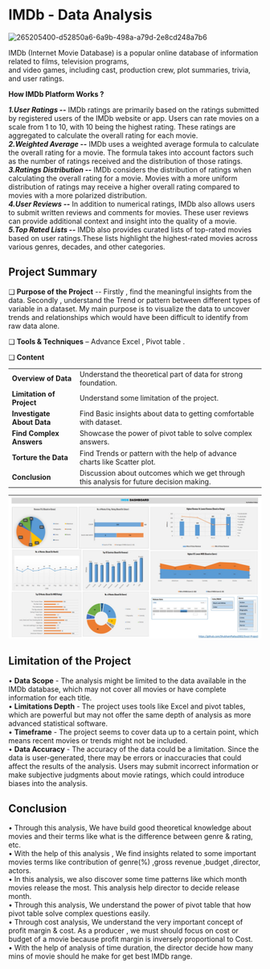 # IMDb - Data Analysis

![265205400-d52850a6-6a9b-498a-a79d-2e8cd248a7b6](https://media.giphy.com/media/l0HU2lyoefjGXFIwE/giphy.gif)

IMDb (Internet Movie Database) is a popular online database of information related to films, television programs,                                                                                      
and video games, including cast, production crew, plot summaries, trivia, and user ratings.
                                                                                                 
**How IMDb Platform Works ?** 

***1.User Ratings --*** IMDb ratings are primarily based on the ratings submitted by registered users of the IMDb website or app. Users can rate movies on a scale from 1 to 10, with 10 being the highest rating. These ratings are aggregated to calculate the overall rating for each movie.                                                                                                                                               
                                                                                                                                                                                                                  ***2.Weighted Average --*** IMDb uses a weighted average formula to calculate the overall rating for a movie. The formula takes into account factors such as the number of ratings received and the distribution of those ratings.                                                                                                                                                                                           
***3.Ratings Distribution --*** IMDb considers the distribution of ratings when calculating the overall rating for a movie. Movies with a more uniform distribution of ratings may receive a higher overall rating compared to movies with a more polarized distribution.                                                                                                                                 
***4.User Reviews --*** In addition to numerical ratings, IMDb also allows users to submit written reviews and comments for movies. These user reviews can provide additional context and insight into the quality of a movie.                                                                                                                                                                                        
***5.Top Rated Lists --*** IMDb also provides curated lists of top-rated movies based on user ratings.These lists highlight the highest-rated movies across various genres, decades, and other categories.                 

## Project Summary
❑ **Purpose of the Project** -- Firstly , find the meaningful insights from the data. Secondly , understand 
the Trend or pattern between different types of variable in a dataset. My main purpose is to 
visualize the data to uncover trends and relationships which would have been difficult to identify 
from raw data alone.                                                                                                                                                        

❑ **Tools & Techniques** – Advance Excel , Pivot table .

❑ **Content**  

<table>
  <tr>
    <td><b>Overview of Data</b></td>
    <td>Understand the theoretical part of data for strong foundation.</td>
  </tr>
  <tr>
    <td><b>Limitation of Project</b></td>
    <td>Understand some limitation of the project.</td>
  </tr>
  <tr>
    <td><b>Investigate About Data</b></td>
    <td>Find Basic insights about data to getting comfortable with dataset.</td>
  </tr>
  <tr>
    <td><b>Find Complex Answers</b></td>
    <td>Showcase the power of pivot table to solve complex answers.</td>
  </tr>
  <tr>
    <td><b>Torture the Data</b></td>
    <td>Find Trends or pattern with the help of advance charts like Scatter plot.</td>
  </tr>
  <tr>
    <td><b>Conclusion</b></td>
    <td>Discussion about outcomes which we get through this analysis for future decision making.</td>
  </tr>
</table>
                                                                                                                                                      

![Example Image](https://github.com/ShubhamPadiya2002/Excel-Project/blob/main/Screenshot%202024-04-18%20140225.jpg)

## Limitation of the Project

• **Data Scope**        - The analysis might be limited to the data available in the IMDb database, which may not cover all movies or have complete information for each title.                          
• **Limitations Depth** - The project uses tools like Excel and pivot tables, which are powerful but may not offer the same depth of analysis as more advanced statistical software.                       
• **Timeframe**         - The project seems to cover data up to a certain point, which means recent movies or trends might not be included.                                                  
• **Data Accuracy**     - The accuracy of the data could be a limitation. Since the data is user-generated, there may be errors or inaccuracies that could affect the results of the analysis. Users may submit 
                       incorrect information or make subjective judgments about movie ratings, which could introduce biases into the analysis.

## Conclusion

• Through this analysis, We have build good theoretical knowledge about movies and their terms like what is the difference between genre & rating, etc.                                                         
• With the help of this analysis , We find insights related to some important movies terms like contribution of genre(%) ,gross revenue ,budget ,director, actors.                                                
• In this analysis, we also discover some time patterns like which month movies release the most. This analysis help director to decide release month.                                                         
• Through this analysis, We understand the power of pivot table that how pivot table solve complex questions easily.                                                                                
• Through cost analysis, We understand the very important concept of profit margin & cost. As a producer , we must should focus on cost or budget of a movie because profit margin is inversely proportional to Cost.                                                                                                                                      
• With the help of analysis of time duration, the director decide how many mins of movie should he make for get best IMDb range.                                                                 









